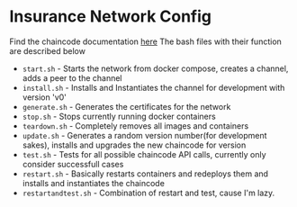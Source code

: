 # Insurance Network Config

Find the chaincode documentation [here](./API.md)
The bash files with their function are described below <br>
- ``start.sh`` - Starts the network from docker compose, creates a channel, adds a peer to the channel
- ``install.sh`` - Installs and Instantiates the channel for development with version 'v0'
- ``generate.sh`` - Generates the certificates for the network
- ``stop.sh`` - Stops currently running docker containers
- ``teardown.sh`` - Completely removes all images and containers 
- ``update.sh`` - Generates a random version number(for development sakes), installs and upgrades the new chaincode for version
- ``test.sh`` - Tests for all possible chaincode API calls, currently only consider successfull cases
- ``restart.sh`` - Basically restarts containers and redeploys them and  installs and instantiates the chaincode
- ``restartandtest.sh`` - Combination of restart and test, cause I'm lazy.

